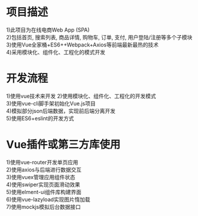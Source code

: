 # 项目描述
1)此项目为在线电商Web App (SPA)  
2)包括首页, 搜索列表, 商品详情, 购物车, 订单, 支付, 用户登陆/注册等多个子模块  
3)使用Vue全家桶+ES6++Webpack+Axios等前端最新最热的技术  
4)采用模块化、组件化、工程化的模式开发  
# 开发流程  
1)使用vue技术来开发
2)使用模块化、组件化、工程化的开发模式  
3)使用vue-cli脚手架初始化Vue.js项目  
4)模拟部分json后端数据，实现前后端分离开发  
5)使用ES6+eslint的开发方式  
# Vue插件或第三方库使用
1)使用vue-router开发单页应用  
2)使用axios与后端进行数据交互  
3)使用vuex管理应用组件状态  
4)使用swiper实现页面滑动效果  
5)使用elment-ui组件库构建界面  
6)使用vue-lazyload实现图片惰加载  
7)使用mockjs模拟后台数据接口  